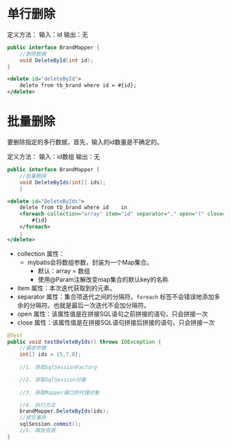# 单行删除
定义方法：
输入：id
输出：无
```java
public interface BrandMapper { 
	//删除数据  
	void DeleteById(int id);
}
```

```xml
<delete id="deleteById">
    delete from tb_brand where id = #{id};
</delete>
```
# 批量删除
要删除指定的多行数据，首先，输入的id数量是不确定的。

定义方法：
输入：id数组
输出：无

```java
public interface BrandMapper { 
	//批量删除  
	void DeleteByIds(int[] ids);
	}
```

```xml
<delete id="DeleteByIds">  
    delete from tb_brand where id    in    
    <foreach collection="array" item="id" separator="," open="(" close=")">  
        #{id}    
    </foreach>  
    ;
</delete>
```
-   collection 属性：
    -   mybatis会将数组参数，封装为一个Map集合。
        -   默认：array = 数组
        -   使用@Param注解改变map集合的默认key的名称
-   item 属性：本次迭代获取到的元素。
-   separator 属性：集合项迭代之间的分隔符。`foreach` 标签不会错误地添加多余的分隔符。也就是最后一次迭代不会加分隔符。
-   open 属性：该属性值是在拼接SQL语句之前拼接的语句，只会拼接一次
-   close 属性：该属性值是在拼接SQL语句拼接后拼接的语句，只会拼接一次


```java
@Test  
public void testDeleteByIds() throws IOException {  
    //接收参数  
    int[] ids = {5,7,8};  
  
    //1. 获取SqlSessionFactory  

    //2. 获取SqlSession对象  
 
    //3. 获取Mapper接口的代理对象  

    //4. 执行方法  
    brandMapper.DeleteByIds(ids);  
    //提交事务  
    sqlSession.commit();  
    //5. 释放资源  
}
```